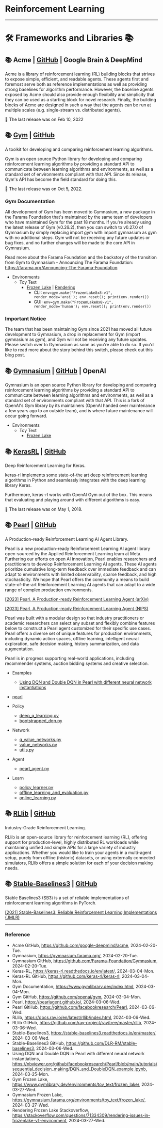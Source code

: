 # Reinforcement Learning

---

# :hammer_and_wrench: Frameworks and Libraries :books:

## :books: Acme | [GitHub](https://github.com/google-deepmind/acme) | Google Brain & DeepMind

Acme is a library of reinforcement learning (RL) building blocks that strives to expose simple, efficient, and readable agents. These agents first and foremost serve both as reference implementations as well as providing strong baselines for algorithm performance. However, the baseline agents exposed by Acme should also provide enough flexibility and simplicity that they can be used as a starting block for novel research. Finally, the building blocks of Acme are designed in such a way that the agents can be run at multiple scales (e.g. single-stream vs. distributed agents).

:construction: The last release was on Feb 10, 2022

## :books: [Gym](https://www.gymlibrary.dev/index.html) | [GitHub](https://github.com/openai/gym)

A toolkit for developing and comparing reinforcement learning algorithms.

Gym is an open source Python library for developing and comparing reinforcement learning algorithms by providing a standard API to communicate between learning algorithms and environments, as well as a standard set of environments compliant with that API. Since its release, Gym's API has become the field standard for doing this.

:construction: The last release was on Oct 5, 2022.

### Gym Documentation

All development of Gym has been moved to Gymnasium, a new package in the Farama Foundation that's maintained by the same team of developers who have maintained Gym for the past 18 months. If you're already using the latest release of Gym (v0.26.2), then you can switch to v0.27.0 of Gymnasium by simply replacing import gym with import gymnasium as gym with no additional steps. Gym will not be receiving any future updates or bug fixes, and no further changes will be made to the core API in Gymnasium.

Read more about the Farama Foundation and the backstory of the transition from Gym to Gymnasium - Announcing The Farama Foundation: https://farama.org/Announcing-The-Farama-Foundation

* Environments
  * Toy Text
    * [Frozen Lake](https://www.gymlibrary.dev/environments/toy_text/frozen_lake/) | [Rendering](https://stackoverflow.com/questions/71334309/rendering-issues-in-frozenlake-v1-environment)
      * CLI: `env=gym.make("FrozenLake8x8-v1", render_mode='ansi'); env.reset(); print(env.render())`
      * GUI: `env=gym.make("FrozenLake8x8-v1", render_mode='human'); env.reset(); print(env.render())`

### Important Notice

The team that has been maintaining Gym since 2021 has moved all future development to Gymnasium, a drop in replacement for Gym (import gymnasium as gym), and Gym will not be receiving any future updates. Please switch over to Gymnasium as soon as you're able to do so. If you'd like to read more about the story behind this switch, please check out this blog post.

## :books: [Gymnasium](https://gymnasium.farama.org/) | [GitHub](https://github.com/Farama-Foundation/Gymnasium) | OpenAI

Gymnasium is an open source Python library for developing and comparing reinforcement learning algorithms by providing a standard API to communicate between learning algorithms and environments, as well as a standard set of environments compliant with that API. This is a fork of OpenAI's Gym library by its maintainers (OpenAI handed over maintenance a few years ago to an outside team), and is where future maintenance will occur going forward.

* Environments
  * Toy Text
    * [Frozen Lake](https://gymnasium.farama.org/environments/toy_text/frozen_lake/)

## :books: [KerasRL](https://keras-rl.readthedocs.io/en/latest/) | [GitHub](https://github.com/keras-rl/keras-rl)

Deep Reinforcement Learning for Keras.

keras-rl implements some state-of-the art deep reinforcement learning algorithms in Python and seamlessly integrates with the deep learning library Keras.

Furthermore, keras-rl works with OpenAI Gym out of the box. This means that evaluating and playing around with different algorithms is easy.

:construction: The last release was on May 1, 2018.

## :books: [Pearl](https://pearlagent.github.io/) | [GitHub](https://github.com/facebookresearch/Pearl)

A Production-ready Reinforcement Learning AI Agent Library.

Pearl is a new production-ready Reinforcement Learning AI agent library open-sourced by the Applied Reinforcement Learning team at Meta. Furthering our efforts on open AI innovation, Pearl enables researchers and practitioners to develop Reinforcement Learning AI agents. These AI agents prioritize cumulative long-term feedback over immediate feedback and can adapt to environments with limited observability, sparse feedback, and high stochasticity. We hope that Pearl offers the community a means to build state-of-the-art Reinforcement Learning AI agents that can adapt to a wide range of complex production environments.

[[2023] Pearl, A Production-ready Reinforcement Learning Agent (arXiv)](https://arxiv.org/pdf/2312.03814.pdf)

[[2023] Pearl, A Production-ready Reinforcement Learning Agent (NIPS)](https://pearlagent.github.io/pearl_detailed_intro.pdf)

Pearl was built with a modular design so that industry practitioners or academic researchers can select any subset and flexibly combine features below to construct a Pearl agent customized for their specific use cases. Pearl offers a diverse set of unique features for production environments, including dynamic action spaces, offline learning, intelligent neural exploration, safe decision making, history summarization, and data augmentation.

Pearl is in progress supporting real-world applications, including recommender systems, auction bidding systems and creative selection.

* Examples
  * [Using DQN and Double DQN in Pearl with different neural network instantiations](https://nbviewer.org/github/facebookresearch/Pearl/blob/main/tutorials/sequential_decision_making/DQN_and_DoubleDQN_example.ipynb)

* [pearl](https://github.com/facebookresearch/Pearl/tree/main/pearl)
* Policy
  * [deep_q_learning.py](https://github.com/facebookresearch/Pearl/blob/main/pearl/policy_learners/sequential_decision_making/deep_q_learning.py)
  * [bootstrapped_dqn.py](https://github.com/facebookresearch/Pearl/blob/main/pearl/policy_learners/sequential_decision_making/bootstrapped_dqn.py)
* Network
  * [q_value_networks.py](https://github.com/facebookresearch/Pearl/blob/main/pearl/neural_networks/sequential_decision_making/q_value_networks.py)
  * [value_networks.py](https://github.com/facebookresearch/Pearl/blob/main/pearl/neural_networks/common/value_networks.py)
  * [utils.py](https://github.com/facebookresearch/Pearl/blob/main/pearl/neural_networks/common/utils.py)
* Agent
  * [pearl_agent.py](https://github.com/facebookresearch/Pearl/blob/main/pearl/pearl_agent.py)
* Learn
  * [policy_learner.py](https://github.com/facebookresearch/Pearl/blob/main/pearl/policy_learners/policy_learner.py)
  * [offline_learning_and_evaluation.py](https://github.com/facebookresearch/Pearl/blob/main/pearl/utils/functional_utils/train_and_eval/offline_learning_and_evaluation.py)
  * [online_learning.py](https://github.com/facebookresearch/Pearl/blob/main/pearl/utils/functional_utils/train_and_eval/online_learning.py)

## :books: [RLlib](https://docs.ray.io/en/latest/rllib/index.html) | [GitHub](https://github.com/ray-project/ray/tree/master/rllib)

Industry-Grade Reinforcement Learning.

RLlib is an open-source library for reinforcement learning (RL), offering support for production-level, highly distributed RL workloads while maintaining unified and simple APIs for a large variety of industry applications. Whether you would like to train your agents in a multi-agent setup, purely from offline (historic) datasets, or using externally connected simulators, RLlib offers a simple solution for each of your decision making needs.

## :books: [Stable-Baselines3](https://stable-baselines3.readthedocs.io/en/master/) | [GitHub](https://github.com/DLR-RM/stable-baselines3)

Stable Baselines3 (SB3) is a set of reliable implementations of reinforcement learning algorithms in PyTorch.

[[2021] Stable-Baselines3, Reliable Reinforcement Learning Implementations (JMLR)](https://jmlr.org/papers/volume22/20-1364/20-1364.pdf)

---

### Reference
- Acme GitHub, https://github.com/google-deepmind/acme, 2024-02-20-Tue.
- Gymnasium, https://gymnasium.farama.org/, 2024-02-20-Tue.
- Gymnasium GitHub, https://github.com/Farama-Foundation/Gymnasium, 2024-02-20-Tue.
- Keras-RL, https://keras-rl.readthedocs.io/en/latest/, 2024-03-04-Mon.
- Keras-RL GitHub, https://github.com/keras-rl/keras-rl, 2024-03-04-Mon.
- Gym Documentation, https://www.gymlibrary.dev/index.html, 2024-03-04-Mon.
- Gym GitHub, https://github.com/openai/gym, 2024-03-04-Mon.
- Pearl, https://pearlagent.github.io/, 2024-03-06-Wed.
- Pearl GitHub, https://github.com/facebookresearch/Pearl, 2024-03-06-Wed.
- RLlib, https://docs.ray.io/en/latest/rllib/index.html, 2024-03-06-Wed.
- RLlib GitHub, https://github.com/ray-project/ray/tree/master/rllib, 2024-03-06-Wed.
- Stable-Baselines3, https://stable-baselines3.readthedocs.io/en/master/, 2024-03-06-Wed.
- Stable-Baselines3 GitHub, https://github.com/DLR-RM/stable-baselines3, 2024-03-06-Wed.
- Using DQN and Double DQN in Pearl with different neural network instantiations, https://nbviewer.org/github/facebookresearch/Pearl/blob/main/tutorials/sequential_decision_making/DQN_and_DoubleDQN_example.ipynb, 2024-03-25-Mon.
- Gym Frozen Lake, https://www.gymlibrary.dev/environments/toy_text/frozen_lake/, 2024-03-27-Wed.
- Gymnasium Frozen Lake, https://gymnasium.farama.org/environments/toy_text/frozen_lake/, 2024-03-27-Wed.
- Rendering Frozen Lake Stackoverflow, https://stackoverflow.com/questions/71334309/rendering-issues-in-frozenlake-v1-environment, 2024-03-27-Wed.
